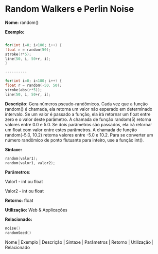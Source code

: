 # Random Walkers e Perlin Noise

**Nome:** random()

**Exemplo:**
```pde 

for(int i=0; i<100; i++) {
float r = random(50);
stroke(r*5);
line(50, i, 50+r, i);
}

----------

for(int i=0; i<100; i++) {
float r = random(-50, 50);
stroke(abs(r*5));
line(50, i, 50+r, i);
```

**Descrição:** Gera números pseudo-randômicos. Cada vez que a função random() é chamada, ela retorna um valor não esperado em determinado intervalo. Se um valor é passado a função, ela irá retornar um float entre zero e o valor deste parâmetro. A chamada de função  random(5) retorna valores entre 0.0 e 5.0. Se dois parâmetros são passados, ela irá retornar um float com valor entre estes parâmetros. A chamada de função random(-5.0, 10.2)  retorna valores entre -5.0 e 10.2. Para se converter um número randômico de ponto flutuante para inteiro, use a função int().

**Sintaxe:** 
```pde 
random(valor1);
random(valor1, valor2);
```

**Parâmetros:**

Valor1 - int ou float

Valor2 - int ou float

**Retorno:** float

**Utilização:** Web & Applicações

**Relacionado:** 
```pde
noise()
randomSeed()
```


Nome | 
Exemplo | 
Descrição |
Sintaxe |
Parâmetros |
Retorno |
Utilização | 
Relacionado
